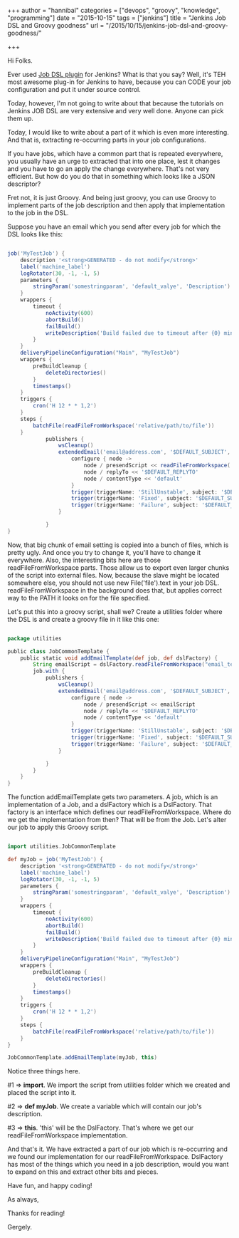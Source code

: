 +++
author = "hannibal"
categories = ["devops", "groovy", "knowledge", "programming"]
date = "2015-10-15"
tags = ["jenkins"]
title = "Jenkins Job DSL and Groovy goodness"
url = "/2015/10/15/jenkins-job-dsl-and-groovy-goodness/"

+++

Hi Folks.

Ever used <a href="https://wiki.jenkins-ci.org/display/JENKINS/Job+DSL+Plugin" target="_blank">Job DSL plugin</a> for Jenkins? What is that you say? Well, it's TEH most awesome plug-in for Jenkins to have, because you can CODE your job configuration and put it under source control.

Today, however, I'm not going to write about that because the tutorials on Jenkins JOB DSL are very extensive and very well done. Anyone can pick them up.

Today, I would like to write about a part of it which is even more interesting. And that is, extracting re-occurring parts in your job configurations.

If you have jobs, which have a common part that is repeated everywhere, you usually have an urge to extracted that into one place, lest it changes and you have to go an apply the change everywhere. That's not very efficient. But how do you do that in something which looks like a JSON descriptor?

Fret not, it is just Groovy. And being just groovy, you can use Groovy to implement parts of the job description and then apply that implementation to the job in the DSL.

Suppose you have an email which you send after every job for which the DSL looks like this:

~~~groovy

job('MyTestJob') {
    description '<strong>GENERATED - do not modify</strong>'
    label('machine_label')
    logRotator(30, -1, -1, 5)
    parameters {
        stringParam('somestringparam', 'default_valye', 'Description')
    }
    wrappers {
        timeout {
            noActivity(600)
            abortBuild()
            failBuild()
            writeDescription('Build failed due to timeout after {0} minutes')
        }
    }
    deliveryPipelineConfiguration("Main", "MyTestJob")
    wrappers {
        preBuildCleanup {
            deleteDirectories()
        }
        timestamps()
    }
    triggers {
        cron('H 12 * * 1,2')
    }
    steps {
        batchFile(readFileFromWorkspace('relative/path/to/file'))
    }
            publishers {
                wsCleanup()
                extendedEmail('email@address.com', '$DEFAULT_SUBJECT', '$DEFAULT_CONTENT') {
                    configure { node ->
                        node / presendScript << readFileFromWorkspace('email_templates/emailtemplate.groovy')
                        node / replyTo << '$DEFAULT_REPLYTO'
                        node / contentType << 'default'
                    }
                    trigger(triggerName: 'StillUnstable', subject: '$DEFAULT_SUBJECT', body: '$DEFAULT_CONTENT', replyTo: '$DEFAULT_REPLYTO', sendToDevelopers: true, sendToRecipientList: true)
                    trigger(triggerName: 'Fixed', subject: '$DEFAULT_SUBJECT', body: '$DEFAULT_CONTENT', replyTo: '$DEFAULT_REPLYTO', sendToDevelopers: true, sendToRecipientList: true)
                    trigger(triggerName: 'Failure', subject: '$DEFAULT_SUBJECT', body: '$DEFAULT_CONTENT', replyTo: '$DEFAULT_REPLYTO', sendToDevelopers: true, sendToRecipientList: true)
                }

            }
}
~~~

Now, that big chunk of email setting is copied into a bunch of files, which is pretty ugly. And once you try to change it, you'll have to change it everywhere. Also, the interesting bits here are those readFileFromWorkspace parts. Those allow us to export even larger chunks of the script into external files. Now, because the slave might be located somewhere else, you should not use new File('file').text in your job DSL. readFileFromWorkspace in the background does that, but applies correct way to the PATH it looks on for the file specified.

Let's put this into a groovy script, shall we? Create a utilities folder where the DSL is and create a groovy file in it like this one:

~~~groovy

package utilities

public class JobCommonTemplate {
    public static void addEmailTemplate(def job, def dslFactory) {
        String emailScript = dslFactory.readFileFromWorkspace("email_template/EmailTemplate.groovy")
        job.with {
            publishers {
                wsCleanup()
                extendedEmail('email@address.com', '$DEFAULT_SUBJECT', '$DEFAULT_CONTENT') {
                    configure { node ->
                        node / presendScript << emailScript
                        node / replyTo << '$DEFAULT_REPLYTO'
                        node / contentType << 'default'
                    }
                    trigger(triggerName: 'StillUnstable', subject: '$DEFAULT_SUBJECT', body: '$DEFAULT_CONTENT', replyTo: '$DEFAULT_REPLYTO', sendToDevelopers: true, sendToRecipientList: true)
                    trigger(triggerName: 'Fixed', subject: '$DEFAULT_SUBJECT', body: '$DEFAULT_CONTENT', replyTo: '$DEFAULT_REPLYTO', sendToDevelopers: true, sendToRecipientList: true)
                    trigger(triggerName: 'Failure', subject: '$DEFAULT_SUBJECT', body: '$DEFAULT_CONTENT', replyTo: '$DEFAULT_REPLYTO', sendToDevelopers: true, sendToRecipientList: true)
                }

            }
        }
    }
}
~~~

The function addEmailTemplate gets two parameters. A job, which is an implementation of a Job, and a dslFactory which is a DslFactory. That factory is an interface which defines our readFileFromWorkspace. Where do we get the implementation from then? That will be from the Job. Let's alter our job to apply this Groovy script.

~~~groovy

import utilities.JobCommonTemplate

def myJob = job('MyTestJob') {
    description '<strong>GENERATED - do not modify</strong>'
    label('machine_label')
    logRotator(30, -1, -1, 5)
    parameters {
        stringParam('somestringparam', 'default_valye', 'Description')
    }
    wrappers {
        timeout {
            noActivity(600)
            abortBuild()
            failBuild()
            writeDescription('Build failed due to timeout after {0} minutes')
        }
    }
    deliveryPipelineConfiguration("Main", "MyTestJob")
    wrappers {
        preBuildCleanup {
            deleteDirectories()
        }
        timestamps()
    }
    triggers {
        cron('H 12 * * 1,2')
    }
    steps {
        batchFile(readFileFromWorkspace('relative/path/to/file'))
    }
}

JobCommonTemplate.addEmailTemplate(myJob, this)
~~~

Notice three things here.

#1 => **import**. We import the script from utilities folder which we created and placed the script into it.

#2 => **def myJob**. We create a variable which will contain our job's description.

#3 => **this**. 'this' will be the DslFactory. That's where we get our readFileFromWorkspace implementation.

And that's it. We have extracted a part of our job which is re-occurring and we found our implementation for our readFileFromWorkspace. DslFactory has most of the things which you need in a job description, would you want to expand on this and extract other bits and pieces.

Have fun, and happy coding!

As always,

Thanks for reading!

Gergely.